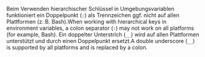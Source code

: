 <span data-ttu-id="eea81-101">Beim Verwenden hierarchischer Schlüssel in Umgebungsvariablen funktioniert ein Doppelpunkt (`:`) als Trennzeichen ggf. nicht auf allen Plattformen (z. B. Bash).</span><span class="sxs-lookup"><span data-stu-id="eea81-101">When working with hierarchical keys in environment variables, a colon separator (`:`) may not work on all platforms (for example, Bash).</span></span> <span data-ttu-id="eea81-102">Ein doppelter Unterstrich (`__`) wird auf allen Plattformen unterstützt und durch einen Doppelpunkt ersetzt.</span><span class="sxs-lookup"><span data-stu-id="eea81-102">A double underscore (`__`) is supported by all platforms and is replaced by a colon.</span></span>